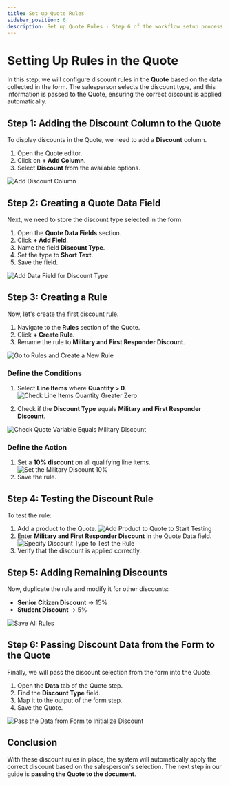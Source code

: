 ```yaml
---
title: Set up Quote Rules
sidebar_position: 6
description: Set up Quote Rules - Step 6 of the workflow setup process
---
```


# Setting Up Rules in the Quote

In this step, we will configure discount rules in the **Quote** based on the data collected in the form. The salesperson selects the discount type, and this information is passed to the Quote, ensuring the correct discount is applied automatically.

## Step 1: Adding the Discount Column to the Quote
To display discounts in the Quote, we need to add a **Discount** column.

1. Open the Quote editor.
2. Click on **+ Add Column**.
3. Select **Discount** from the available options.

![Add Discount Column](/img/rules/add_disocunt_column.png)

## Step 2: Creating a Quote Data Field
Next, we need to store the discount type selected in the form.

1. Open the **Quote Data Fields** section.
2. Click **+ Add Field**.
3. Name the field **Discount Type**.
4. Set the type to **Short Text**.
5. Save the field.

![Add Data Field for Discount Type](/img/rules/add_data_field_for_the_discount_type.png)

## Step 3: Creating a Rule
Now, let's create the first discount rule.

1. Navigate to the **Rules** section of the Quote.
2. Click **+ Create Rule**.
3. Rename the rule to **Military and First Responder Discount**.

![Go to Rules and Create a New Rule](/img/rules/go_to_rules_and_create_a_new_rule.png)

### Define the Conditions
1. Select **Line Items** where **Quantity > 0**.
![Check Line Items Quantity Greater Zero](/img/rules/check_line_items_quantity_greater_zero.png)

2. Check if the **Discount Type** equals **Military and First Responder Discount**.

![Check Quote Variable Equals Military Discount](/img/rules/check_the_quote_variable_equals_military_disocunt.png)

### Define the Action
1. Set a **10% discount** on all qualifying line items.
![Set the Military Discount 10%](/img/rules/set_the_military_discount_10.png)
2. Save the rule.

## Step 4: Testing the Discount Rule
To test the rule:
1. Add a product to the Quote.
![Add Product to Quote to Start Testing](/img/rules/add_product_to_quote_to_start_testing.png)
2. Enter **Military and First Responder Discount** in the Quote Data field.
![Specify Discount Type to Test the Rule](/img/rules/specify_discount_type_to_test_the_rule.png)
3. Verify that the discount is applied correctly.


## Step 5: Adding Remaining Discounts
Now, duplicate the rule and modify it for other discounts:

- **Senior Citizen Discount** → 15%
- **Student Discount** → 5%

![Save All Rules](/img/rules/save_all_rules.png)

## Step 6: Passing Discount Data from the Form to the Quote
Finally, we will pass the discount selection from the form into the Quote.

1. Open the **Data** tab of the Quote step.
2. Find the **Discount Type** field.
3. Map it to the output of the form step.
4. Save the Quote.

![Pass the Data from Form to Initialize Discount](/img/rules/pass_the_data_from_form_to_initialize_discount.png)

## Conclusion
With these discount rules in place, the system will automatically apply the correct discount based on the salesperson's selection. The next step in our guide is **passing the Quote to the document**.
